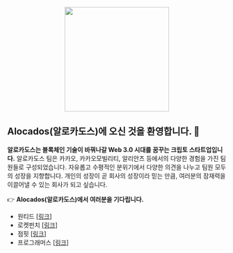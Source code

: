 

<p align="center"><img src="https://user-images.githubusercontent.com/47492535/224875520-0e5a236d-c2eb-4c30-9724-3234a9260dfa.png" height="240" align="center" /></p>

## Alocados(알로카도스)에 오신 것을 환영합니다. 👋

**알로카도스는 블록체인 기술이 바꿔나갈 Web 3.0 시대를 꿈꾸는 크립토 스타트업입니다.**
알로카도스 팀은 카카오, 카카오모빌리티, 알리안츠 등에서의 다양한 경험을 가진 팀원들로 구성되었습니다.
자유롭고 수평적인 분위기에서 다양한 의견을 나누고 팀원 모두의 성장을 지향합니다.
개인의 성장이 곧 회사의 성장이라 믿는 만큼, 여러분의 잠재력을 이끌어낼 수 있는 회사가 되고 싶습니다.



👉 **Alocados(알로카도스)에서 여러분을 기다립니다.**

- 원티드 [[링크](https://www.wanted.co.kr/company/29418)]
- 로켓펀치 [[링크](https://www.rocketpunch.com/companies/alocados/jobs)]
- 점핏 [[링크](https://www.jumpit.co.kr/search?keyword=알로카도스)]
- 프로그래머스 [[링크](https://career.programmers.co.kr/job?page=1&order=recent&company_ids=8452&job_category_ids=4)]

